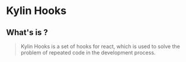 # Kylin Hooks

## What's is ?

> Kylin Hooks is a set of hooks for react, which is used to solve the problem of repeated code in the development process.

